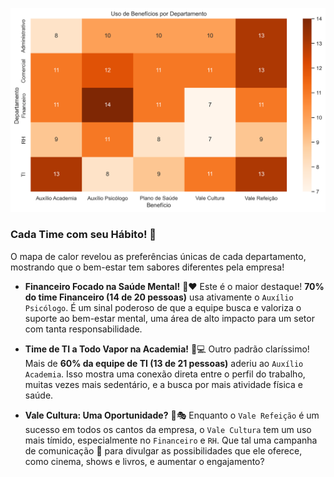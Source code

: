 ![Uso de Benefícios por Departamento](../graficos/uso_beneficios_departamento.png)

### Cada Time com seu Hábito! 🔬

O mapa de calor revelou as preferências únicas de cada departamento, mostrando que o bem-estar tem sabores diferentes pela empresa!

* **Financeiro Focado na Saúde Mental!** 🧠❤️
    Este é o maior destaque! **70% do time Financeiro (14 de 20 pessoas)** usa ativamente o `Auxílio Psicólogo`. É um sinal poderoso de que a equipe busca e valoriza o suporte ao bem-estar mental, uma área de alto impacto para um setor com tanta responsabilidade.

* **Time de TI a Todo Vapor na Academia!** 💪💻
    Outro padrão claríssimo! Mais de **60% da equipe de TI (13 de 21 pessoas)** aderiu ao `Auxílio Academia`. Isso mostra uma conexão direta entre o perfil do trabalho, muitas vezes mais sedentário, e a busca por mais atividade física e saúde.

* **Vale Cultura: Uma Oportunidade?** 🤔🎭
    Enquanto o `Vale Refeição` é um sucesso em todos os cantos da empresa, o `Vale Cultura` tem um uso mais tímido, especialmente no `Financeiro` e `RH`. Que tal uma campanha de comunicação 📢 para divulgar as possibilidades que ele oferece, como cinema, shows e livros, e aumentar o engajamento?
